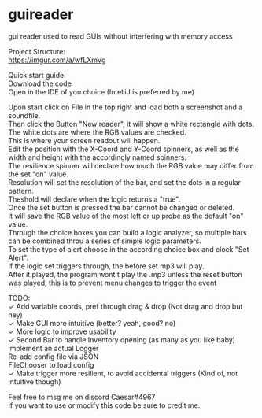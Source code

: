 # guireader
gui reader used to read GUIs without interfering with memory access  

Project Structure:  
https://imgur.com/a/wfLXmVg


Quick start guide:   
Download the code   
Open in the IDE of you choice (IntelliJ is preferred by me)   

Upon start click on File in the top right and load both a screenshot and a soundfile.  
Then click the Button "New reader", it will show a white rectangle with dots.  
The white dots are where the RGB values are checked.  
This is where your screen readout will happen.  
Edit the position with the X-Coord and Y-Coord spinners, as well as the width and height with the accordingly named spinners.  
The resilience spinner will declare how much the RGB value may differ from the set "on" value.  
Resolution will set the resolution of the bar, and set the dots in a regular pattern.  
Theshold will declare when the logic returns a "true".  
Once the set button is pressed the bar cannot be changed or deleted.  
It will save the RGB value of the most left or up probe as the default "on" value.  
Through the choice boxes you can build a logic analyzer, so multiple bars can be combined throu a series of simple logic parameters.  
To set the type of alert choose in the according choice box and clock "Set Alert".  
If the logic set triggers through, the before set mp3 will play.  
After it played, the program wont't play the .mp3 unless the reset button was played, this is to prevent menu changes to trigger the event  


TODO:  
✓ Add variable coords, pref through drag & drop  (Not drag and drop but hey)  
✓ Make GUI more intuitive  (better? yeah, good? no)  
✓ More logic to improve usability    
✓ Second Bar to handle Inventory opening  (as many as you like baby)  
implement an actual Logger  
Re-add config file via JSON    
FileChooser to load config  
✓ Make trigger more resilient, to avoid accidental triggers  (Kind of, not intuitive though)  

Feel free to msg me on discord Caesar#4967  
If you want to use or modify this code be sure to credit me.

